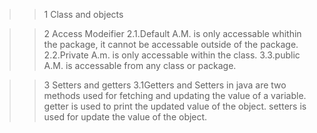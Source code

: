 >>1 Class and objects



>>2 Access Modeifier
  2.1.Default A.M.
    is only accessable whithin the package, it cannot be accessable outside of the package.
  2.2.Private A.m.
    is only accessable within the class.
  3.3.public A.M.
    is accessable from any class or package.


>>3 Setters and getters
  3.1Getters and Setters in java are two methods used for fetching and updating the value of a variable. 
   getter is used to print the updated value of the object.
   setters is used for update the value of the object.